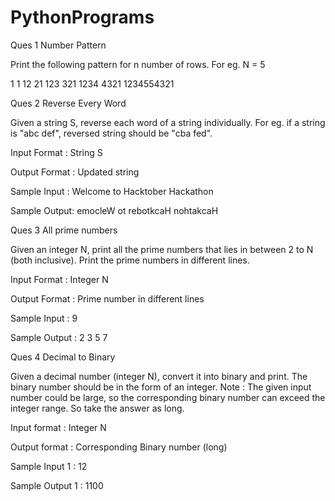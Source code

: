 # PythonPrograms

Ques 1
Number Pattern

Print the following pattern for n number of rows.
For eg. N = 5

1        1
12      21
123    321
1234  4321
1234554321


Ques 2
Reverse Every Word

Given a string S, reverse each word of a string individually. For eg. if a string is "abc def", reversed string should be "cba fed".

Input Format :
String S

Output Format :
Updated string

Sample Input :
Welcome to Hacktober Hackathon

Sample Output:
emocleW ot rebotkcaH nohtakcaH


Ques 3
All prime numbers

Given an integer N, print all the prime numbers that lies in between 2 to N (both inclusive).
Print the prime numbers in different lines.

Input Format :
Integer N

Output Format :
Prime number in different lines

Sample Input :
9

Sample Output :
2
3
5
7


Ques 4
Decimal to Binary

Given a decimal number (integer N), convert it into binary and print.
The binary number should be in the form of an integer.
Note : The given input number could be large, so the corresponding binary number can exceed the integer range. So take the answer as long.

Input format :
Integer N

Output format :
Corresponding Binary number (long)

Sample Input 1 :
12

Sample Output 1 :
1100

